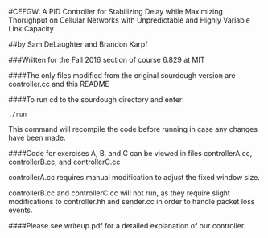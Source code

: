 #CEFGW: A PID Controller for Stabilizing Delay while Maximizing Thorughput on Cellular Networks with Unpredictable and Highly Variable Link Capacity

##by Sam DeLaughter and Brandon Karpf

###Written for the Fall 2016 section of course 6.829 at MIT

####The only files modified from the original sourdough version are controller.cc and this README

####To run
cd to the sourdough directory and enter:

    ./run

This command will recompile the code before running in case any changes have been made.


####Code for exercises A, B, and C can be viewed in files controllerA.cc, controllerB.cc, and controllerC.cc

controllerA.cc requires manual modification to adjust the fixed window size.

controllerB.cc and controllerC.cc will not run, as they require slight modifications to controller.hh and sender.cc in order to handle packet loss events.



####Please see writeup.pdf for a detailed explanation of our controller.
